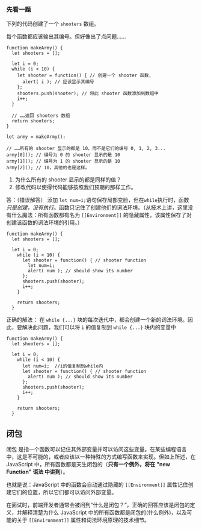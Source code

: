 ### 先看一题
下列的代码创建了一个 `shooters` 数组。

每个函数都应该输出其编号。但好像出了点问题……
```
function makeArmy() {
  let shooters = [];

  let i = 0;
  while (i < 10) {
    let shooter = function() { // 创建一个 shooter 函数，
      alert( i ); // 应该显示其编号
    };
    shooters.push(shooter); // 将此 shooter 函数添加到数组中
    i++;
  }

  // ……返回 shooters 数组
  return shooters;
}

let army = makeArmy();

// ……所有的 shooter 显示的都是 10，而不是它们的编号 0, 1, 2, 3...
army[0](); // 编号为 0 的 shooter 显示的是 10
army[1](); // 编号为 1 的 shooter 显示的是 10
army[2](); // 10，其他的也是这样。
```
1. 为什么所有的 shooter 显示的都是同样的值？
2. 修改代码以使得代码能够按照我们预期的那样工作。

答：（错误解答）
添加 `let num=i;`语句保存局部变脸，但在`while`执行时，函数 *只是创建，没有执行*。函数只记住了创建他们的词法环境。（从技术上讲，这里没有什么魔法：所有函数都有名为 `[[Environment]]` 的隐藏属性，该属性保存了对创建该函数的词法环境的引用。） 
```
function makeArmy() {
  let shooters = [];
  
  let i = 0;
    while (i < 10) {
      let shooter = function() { // shooter function
        let num=i;
        alert( num ); // should show its number
      };
      shooters.push(shooter);
      i++;
    }
  
    return shooters;
  }
```
正确的解法：
在 `while {...}` 块的每次迭代中，都会创建一个新的词法环境。因此，要解决此问题，我们可以将 `i` 的值复制到 `while {...}` 块内的变量中
```
function makeArmy() {
  let shooters = [];
  
  let i = 0;
    while (i < 10) {
      let num=i;  //i的值复制到while内
      let shooter = function() { // shooter function
        alert( num ); // should show its number
      };
      shooters.push(shooter);
      i++;
    }
  
    return shooters;
  }
```

## 闭包
闭包 是指一个函数可以记住其外部变量并可以访问这些变量。在某些编程语言中，这是不可能的，或者应该以一种特殊的方式编写函数来实现。但如上所述，在 JavaScript 中，所有函数都是天生闭包的（**只有一个例外，将在 "new Function" 语法 中讲到**）。  

也就是说：JavaScript 中的函数会自动通过隐藏的 `[[Environment]]` 属性记住创建它们的位置，所以它们都可以访问外部变量。

在面试时，前端开发者通常会被问到“什么是闭包？”，正确的回答应该是闭包的定义，并解释清楚为什么 JavaScript 中的所有函数都是闭包的(什么例外)，以及可能的关于 `[[Environment]]` 属性和词法环境原理的技术细节。